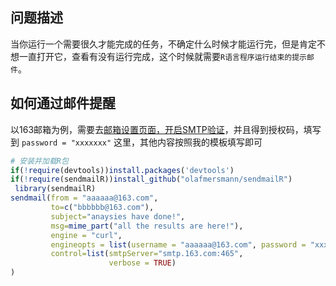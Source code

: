 ## 问题描述
当你运行一个需要很久才能完成的任务，不确定什么时候才能运行完，但是肯定不想一直打开它，查看有没有运行完成，这个时候就需要`R语言程序运行结束的提示邮件`。

## 如何通过邮件提醒

以163邮箱为例，需要去[邮箱设置页面，开启SMTP验证](https://blog.csdn.net/liuyuinsdu/article/details/113878840)，并且得到授权码，填写到 `password = "xxxxxxx"` 这里，其他内容按照我的模板填写即可

```R
# 安装并加载R包
if(!require(devtools))install.packages('devtools')
if(!require(sendmailR))install_github("olafmersmann/sendmailR")
 library(sendmailR)
sendmail(from = "aaaaaa@163.com", 
         to=c("bbbbbb@163.com"), 
         subject="anaysies have done!", 
         msg=mime_part("all the results are here!"), 
         engine = "curl", 
         engineopts = list(username = "aaaaaa@163.com", password = "xxxxxxx"), 
         control=list(smtpServer="smtp.163.com:465",
                      verbose = TRUE)
)
```